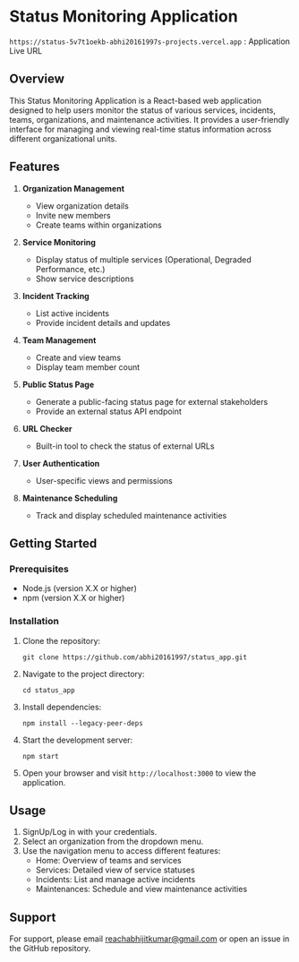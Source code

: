 # Status Monitoring Application

`https://status-5v7t1oekb-abhi20161997s-projects.vercel.app` : Application Live URL

## Overview

This Status Monitoring Application is a React-based web application designed to help users monitor the status of various services, incidents, teams, organizations, and maintenance activities. It provides a user-friendly interface for managing and viewing real-time status information across different organizational units.

## Features

1. **Organization Management**
   - View organization details
   - Invite new members
   - Create teams within organizations

2. **Service Monitoring**
   - Display status of multiple services (Operational, Degraded Performance, etc.)
   - Show service descriptions

3. **Incident Tracking**
   - List active incidents
   - Provide incident details and updates

4. **Team Management**
   - Create and view teams
   - Display team member count

5. **Public Status Page**
   - Generate a public-facing status page for external stakeholders
   - Provide an external status API endpoint

6. **URL Checker**
   - Built-in tool to check the status of external URLs

7. **User Authentication**
   - User-specific views and permissions

8. **Maintenance Scheduling**
   - Track and display scheduled maintenance activities

## Getting Started

### Prerequisites

- Node.js (version X.X or higher)
- npm (version X.X or higher)

### Installation

1. Clone the repository:
   ```
   git clone https://github.com/abhi20161997/status_app.git
   ```

2. Navigate to the project directory:
   ```
   cd status_app
   ```

3. Install dependencies:
   ```
   npm install --legacy-peer-deps
   ```

4. Start the development server:
   ```
   npm start
   ```

5. Open your browser and visit `http://localhost:3000` to view the application.

## Usage

1. SignUp/Log in with your credentials.
2. Select an organization from the dropdown menu.
3. Use the navigation menu to access different features:
   - Home: Overview of teams and services
   - Services: Detailed view of service statuses
   - Incidents: List and manage active incidents
   - Maintenances: Schedule and view maintenance activities

## Support

For support, please email reachabhijitkumar@gmail.com or open an issue in the GitHub repository.